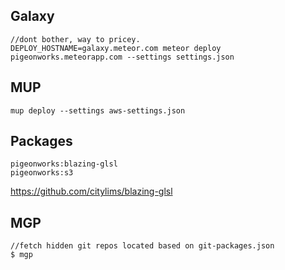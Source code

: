 ## Galaxy 
```
//dont bother, way to pricey. 
DEPLOY_HOSTNAME=galaxy.meteor.com meteor deploy pigeonworks.meteorapp.com --settings settings.json
```

## MUP
```
mup deploy --settings aws-settings.json
```

## Packages
```
pigeonworks:blazing-glsl
pigeonworks:s3
```
https://github.com/citylims/blazing-glsl


## MGP
```
//fetch hidden git repos located based on git-packages.json
$ mgp
```

